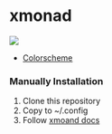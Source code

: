 # xmonad
![](https://github.com/etherrorcode404/xmonad/blob/master/images/screenshot1.png)

- [Colorscheme](https://github.com/sainnhe/gruvbox-material)
    
### Manually Installation

1. Clone this repository
2. Copy to ~/.config
3. Follow [xmoand docs](https://xmonad.org/INSTALL.html)
